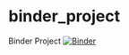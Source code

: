 # binder_project
Binder Project
[![Binder](https://mybinder.org/badge_logo.svg)](https://mybinder.org/v2/gh/anmol6536/binder_project/HEAD)
